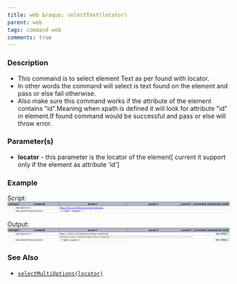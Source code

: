```yaml
---
title: web &raquo; selectText(locator)
parent: web
tags: command web
comments: true
---
```


### Description

- This command is to select element Text as per found with locator.
- In other words the command will select is text found on the element and pass or else fail otherwise.
- Also make sure this command works if the attribute of the element contains "id".Meaning when xpath is defined it will look for attribute "id" in element.If found command would be successful and pass or else will throw error.

### Parameter(s)

- **locator** - this parameter is the locator of the element\[ current it support only if the element as attribute 'id'\]

### Example

Script:<br/>
![](image/selectText_01.png)

Output:<br/>
![](image/selectText_02.png)

### See Also

- [`selectMultiOptions(locator)`](selectMultiOptions(locator))